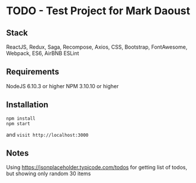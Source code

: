 # TODO - Test Project for Mark Daoust

## Stack
ReactJS, Redux, Saga, Recompose, Axios, CSS,
Bootstrap, FontAwesome,
Webpack, ES6,
AirBNB ESLint

## Requirements
NodeJS 6.10.3 or higher
NPM 3.10.10 or higher

## Installation

```
npm install
npm start
```

and `visit http://localhost:3000`

## Notes

Using https://jsonplaceholder.typicode.com/todos for getting list of todos, but showing only random 30 items
